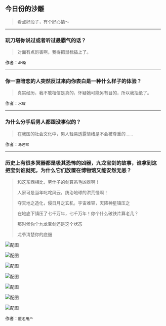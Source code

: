 ## 今日份的沙雕

> 看点好段子，有个好心情～


 
---

### 玩刀塔你说过或者听过最霸气的话？

> 对面有点厉害啊，我得把鼠标插上了。


作者：`AM桑`

---

### 你一直暗恋的人突然反过来向你表白是一种什么样子的体验？

> 真实经历，我不敢相信是真的，怀疑她可能另有目的，所以我拒绝了。


作者：`水耀`

---

### 为什么分手后男人都跟没事似的？

> 在我国的社会文化中，男人轻易透露情绪是不会被尊重的……


作者：`马若寒`

---

### 历史上有很多冥器都是极其恐怖的凶器，九龙宝剑的故事，谁拿到这把宝剑谁就死，为什么它们放置在博物馆又能安然无恙？

> 和这东西相比，劳什子的剑算吊毛凶器啊！
> 
> 人家可是当年叱咤风云，统治地球的洪荒怪啊！
> 
> 夺天地之造化，侵日月之玄机，宇宙难容，天降神星镇压之
> 
> 在地底下镇压了七千万年，七千万年！你个什么破铁片算老几？
> 
> 那时候你个九龙宝剑还是这个状态
> 
> 龙爷清楚你的底细



![配图](http://pic1.zhimg.com/70/f312222546226d48b5ed2949b4e71644_b.jpg)



![配图](http://pic4.zhimg.com/70/9192eeb00e93ac02e8a1c8b725fa426f_b.jpg)



![配图](http://pic1.zhimg.com/70/2e839d9f8faed3c4919d01ed01d6b698_b.jpg)



![配图](http://pic2.zhimg.com/70/f3b31673e025e7b63798f6a51f595141_b.jpg)



![配图](http://pic3.zhimg.com/70/3b2d4cea862d7e27910e9bfdd1266bde_b.jpg)



![配图](http://pic3.zhimg.com/70/31164679d516a8ca2d2d111f8cb3d9c2_b.jpg)



![配图](http://pic1.zhimg.com/70/6183810526cc1882adcc1c10bc773120_b.jpg)


作者：`匿名用户`